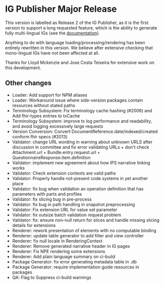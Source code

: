 # IG Publisher Major Release

This version is labelled as Release 2 of the IG Publisher, as it is the first version to support 
a long requested feature, which is the ability to generate fully multi-lingual IGs (see 
the [documentation](https://build.fhir.org/ig/FHIR/ig-guidance/languages.html)).

Anything to do with language loading/processing/rendering has been entirely rewritten in this 
version. We believe after extensive checking that mono-lingual IGs have not been affected at all.

Thanks for Lloyd Mckenzie and Jose Costa Teixeira for extensive work on this development. 

## Other changes

* Loader: Add support for NPM aliases
* Loader: Workaround issue where side-version packages contain resources without stated paths
* Terminology Subsystem: Fix terminology cache hashing (#2006) and Add fhir-types entries to txCache
* Terminology Subsystem: improve tx log performance and readability, and avoid logging excessively large requests
* Version Conversion: Convert DocumentReference.date/indexed/created conform fhir specs (#2013)
* Validator: change URL wording in warning about unknown URLS after discussion in committee and fix error validating URLs + don't check Attachment.url + Bundle.entry.request.url + QuestionnaireResponse.item.definition
* Validator: implement new agreement about how IPS narrative linking works
* Validator: Check extension contexts are valid paths
* Validator: Properly handle not-present code systems in yet another place
* Validator: fix bug when validation an operation definition that has parameters with parts and profiles
* Validator: fix slicing bug in pre-process
* Validator: fix bug in path handling in snapshot preprocessing
* Validator: Fix extension URL for value set parameter 
* Validator: fix outsize batch validation request problem
* Validator: fix: ensure non-null return for slices and handle missing slicing details for extensions
* Renderer: rework presentation of elements with no computable binding
* Renderer: update table generator to add filter and view controller
* Renderer: fix null locale in RenderingContext
* Renderer: Remove generated narrative header in IG pages
* Renderer: Fix NPE rendering some extensions
* Renderer: Add plain language summary on ci-build
* Package Generator: fix error generating metadata table in .db
* Package Generator: require implementation guide resources in packages
* QA: Flag to Suppress ci-build warnings


